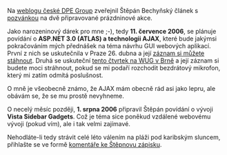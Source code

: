 <!-- dcterms:identifier = aspnetcz#96 -->
<!-- dcterms:title = Dvě letní akce v Microsoftu -->
<!-- dcterms:abstract = Štěpán Bechyňský chce uspořádat v létě dvě drobné akce pro vývojáře. Máte zájem? -->
<!-- np9:categoryId = 6 -->
<!-- x4w:category = Akce a události -->
<!-- np9:authorId = 1 -->
<!-- np9:authorEmail = michal.valasek@altairis.cz -->
<!-- dcterms:creator = Michal Altair Valášek -->
<!-- dcterms:created = 2006-06-06T16:06:29.537+02:00 -->
<!-- dcterms:dateAccepted = 2006-06-06T16:06:29.537+02:00 -->

Na [weblogu české DPE Group](http://blogs.msdn.com/vyvojari/) zveřejnil Štěpán Bechyňský článek s [pozvánkou](http://blogs.msdn.com/vyvojari/archive/2006/06/05/617882.aspx) na dvě připravované prázdninové akce.

Jako narozeninový dárek pro mne ;-), tedy **11. července 2006**, se plánuje povídání o **ASP.NET 3.0 (ATLAS) a technologii AJAX**, které bude jakýmsi pokračováním mých přednášek na téma návrhu GUI webových aplikací. První z nich se uskutečnila v Praze 26. dubna a její [záznam si můžete stáhnout](/Articles/90-zaznam-seminare-net-group-o-asp-net-2-0.aspx). Druhá se uskuteční [tento čtvrtek na WUG v Brně](http://www.wug.cz/Home/tabid/36/ctl/Detail/mid/417/ItemId/10/Default.aspx) a její záznam si budete moci stráhnout, pokud se mi podaří rozchodit bezdrátový mikrofon, který mi zatím odmítá poslušnost.

O mně je všeobecně známo, že AJAX mám obecně rád asi jako lepru, ale obávám se, že se mu prostě nevyhneme.

O necelý měsíc později, **1. srpna 2006** připravil Štěpán povídání o vývoji **Vista Sidebar Gadgets**. Což je téma sice poněkud vzdálené webovému vývoji (pokud vím), ale i tak velmi zajímavé.

Nehodláte-li tedy strávit celé léto válením na pláži pod karibským sluncem, přihlašte se ve formě [komentáře ke Štěpnovu zápisku](http://blogs.msdn.com/vyvojari/archive/2006/06/05/617882.aspx#comments).